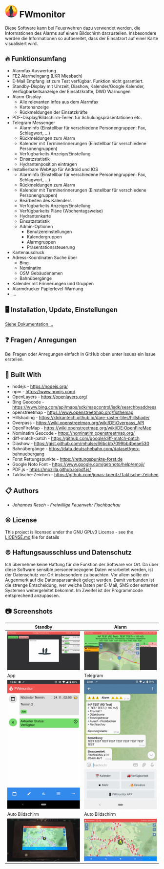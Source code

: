 ﻿# ![Logo](./docs/icon.png) FWmonitor

Diese Software kann bei Feuerwehren dazu verwendet werden, die Informationen des Alarms auf einem
Bildschirm darzustellen. Insbesondere werden die Informationen so aufbereitet, dass der Einsatzort
auf einer Karte visualisiert wird.

## 🔥 Funktionsumfang

-   Alarmfax Auswertung
-   FE2 Alarmeingang (LKR Miesbach)
-   E-Mail Empfang ist zum Test verfügbar. Funktion nicht garantiert.
-   Standby-Display mit Uhrzeit, Diashow, Kalender/Google Kalender, Verfügbarkeitsanzeige der
    Einsatzkräfte, DWD Warnungen
-   Alarm-Display
    -   Alle relevanten Infos aus dem Alarmfax
    -   Kartenanzeige
    -   Rückmeldungen der Einsatzkräfte
-   PDF-Display/Bildschirm-Teilen für Schulungspräsentationen etc.
-   Telegram Messenger
    -   Alarminfo (Einstellbar für verschiedene Personengruppen: Fax, Schlagwort, ...)
    -   Rückmeldungen zum Alarm
    -   Kalender mit Terminerinnerungen (Einstellbar für verschiedene Personengruppen)
    -   Verfügbarkeits Anzeige/Einstellung
    -   Einsatzstatistik
    -   Hydrantenposition eintragen
-   Installierbare WebApp für Android und IOS
    -   Alarminfo (Einstellbar für verschiedene Personengruppen: Fax, Schlagwort, ...)
    -   Rückmeldungen zum Alarm
    -   Kalender mit Terminerinnerungen (Einstellbar für verschiedene Personengruppen)
    -   Bearbeiten des Kalenders
    -   Verfügbarkeits Anzeige/Einstellung
    -   Verfügbarkeits Pläne (Wochentagsweise)
    -   Hydrantenkarte
    -   Einsatzstatistik
    -   Admin-Optionen
        -   Benutzereinstellungen
        -   Kalendergruppen
        -   Alarmgruppen
        -   Präsentationssteuerung
-   Kartenausdruck
-   Adress-Koordinaten Suche über
    -   Bing
    -   Nominatim
    -   OSM Gebäudenamen
    -   Bahnübergänge
-   Kalender mit Erinnerungen und Gruppen
-   Alarmdrucker Papierlevel-Warnung
-   ...

## 🖥️ Installation, Update, Einstellungen

[Siehe Dokumentation ...](./docs/Uebersicht.md)

## ❓ Fragen / Anregungen

Bei Fragen oder Anregungen einfach in GitHub oben unter Issues ein Issue erstellen.

## 🔨 Built With

-   nodejs - https://nodejs.org/
-   npm - https://www.npmjs.com/
-   OpenLayers - https://openlayers.org/
-   Bing Geocode - https://www.bing.com/api/maps/sdk/mapcontrol/isdk/searchbyaddress
-   openstreetmap - https://www.openstreetmap.org/fixthemap
-   Hillshading - https://klokantech.github.io/dare-raster-tiles/hillshade/
-   Overpass - https://wiki.openstreetmap.org/wiki/DE:Overpass_API
-   OpenFireMap - https://wiki.openstreetmap.org/wiki/DE:OpenFireMap
-   Nominatim Geocode - https://nominatim.openstreetmap.org/
-   diff-match-patch - https://github.com/google/diff-match-patch
-   Diashow - https://gist.github.com/mhulse/66bcbb7099bb4beae530
-   Bahnübergänge - https://data.deutschebahn.com/dataset/geo-bahnuebergang
-   Forst Rettungspunkte - https://rettungspunkte-forst.de
-   Google Noto Font - https://www.google.com/get/noto/help/emoji/
-   PDF.js - https://mozilla.github.io/pdf.js/
-   Taktische-Zeichen - https://github.com/jonas-koeritz/Taktische-Zeichen

## 📋 Authors

-   _Johannes Resch - Freiwillige Feuerwehr Fischbachau_

## ©️ License

This project is licensed under the GNU GPLv3 License - see the [LICENSE.md](LICENSE.md) file for
details

## ©️ Haftungsausschluss und Datenschutz

Ich übernehme keine Haftung für die Funktion der Software vor Ort. Da über diese Software sensible
personenbezogene Daten verarbeitet werden, ist der Datenschutz vor Ort insbesondere zu beachten. Vor
allem sollte ein Augenmerk auf die Datensparsamkeit gelegt werden. Damit verbunden ist die strenge
Entscheidung, wer welche Daten per E-Mail, SMS oder externen Systemen weitergeleitet bekommt. Im
Zweifel ist der Programmcode entsprechend anzupassen.

## 📷 Screenshots

| Standby                                | Alarm                                  |
| -------------------------------------- | -------------------------------------- |
| ![Bild](./docs/Screenshot1.PNG 'Bild') | ![Bild](./docs/Screenshot2.PNG 'Bild') |
| App                                    | Telegram                               |
| ![Bild](./docs/Screenshot4.PNG 'Bild') | ![Bild](./docs/Screenshot3.PNG 'Bild') |
| Auto Bildschirm                        | Auto Bildschirm                        |
| ![Bild](./docs//Auto/pic_1.png 'Bild') | ![Bild](./docs//Auto/pic_2.png 'Bild') |
